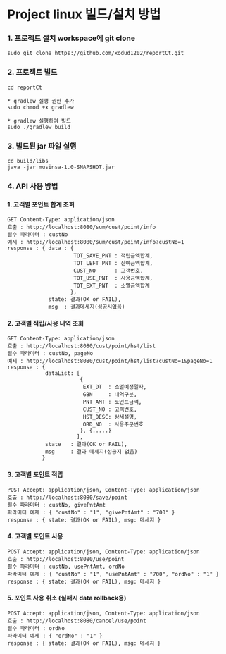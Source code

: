# Project linux 빌드/설치 방법
### 1. 프로젝트 설치 workspace에 git clone
    sudo git clone https://github.com/xodud1202/reportCt.git

### 2. 프로젝트 빌드
    cd reportCt
    
    * gradlew 실행 권한 추가
    sudo chmod +x gradlew

    * gradlew 실행하여 빌드
    sudo ./gradlew build

### 3. 빌드된 jar 파일 실행
    cd build/libs
    java -jar musinsa-1.0-SNAPSHOT.jar
    
### 4. API 사용 방법
#### 1. 고객별 포인트 합계 조회
    GET Content-Type: application/json
    호출 : http://localhost:8080/sum/cust/point/info
    필수 파라미터 : custNo
    예제 : http://localhost:8080/sum/cust/point/info?custNo=1
    response : { data : {
                         TOT_SAVE_PNT : 적립금액합계,
                         TOT_LEFT_PNT : 잔여금액합계,
                         CUST_NO      : 고객번호,
                         TOT_USE_PNT  : 사용금액합계,
                         TOT_EXT_PNT  : 소멸금액합계
                        },
                 state: 결과(OK or FAIL),
                 msg  : 결과메세지(성공시없음)
    
#### 2. 고객별 적립/사용 내역 조회
    GET Content-Type: application/json
    호출 : http://localhost:8080/cust/point/hst/list
    필수 파라미터 : custNo, pageNo
    예제 : http://localhost:8080/cust/point/hst/list?custNo=1&pageNo=1
    response : {
                dataList: [
                           {
                            EXT_DT  : 소멸예정일자,
                            GBN     : 내역구분,
                            PNT_AMT : 포인트금액,
                            CUST_NO : 고객번호,
                            HST_DESC: 상세설명,
                            ORD_NO  : 사용주문번호
                           }, {.....}
                          ],
                state   : 결과(OK or FAIL),
                msg     : 결과 메세지(성공지 없음)
               }

#### 3. 고객별 포인트 적립
    POST Accept: application/json, Content-Type: application/json
    호출 : http://localhost:8080/save/point
    필수 파라미터 : custNo, givePntAmt
    파라미터 예제 : { "custNo" : "1", "givePntAmt" : "700" }
    response : { state: 결과(OK or FAIL), msg: 메세지 }
    
#### 4. 고객별 포인트 사용
    POST Accept: application/json, Content-Type: application/json
    호출 : http://localhost:8080/use/point
    필수 파라미터 : custNo, usePntAmt, ordNo
    파라미터 예제 : { "custNo" : "1", "usePntAmt" : "700", "ordNo" : "1" }
    response : { state: 결과(OK or FAIL), msg: 메세지 }
    
#### 5. 포인트 사용 취소 (실패시 data rollback용)
    POST Accept: application/json, Content-Type: application/json
    호출 : http://localhost:8080/cancel/use/point
    필수 파라미터 : ordNo
    파라미터 예제 : { "ordNo" : "1" }
    response : { state: 결과(OK or FAIL), msg: 메세지 }
